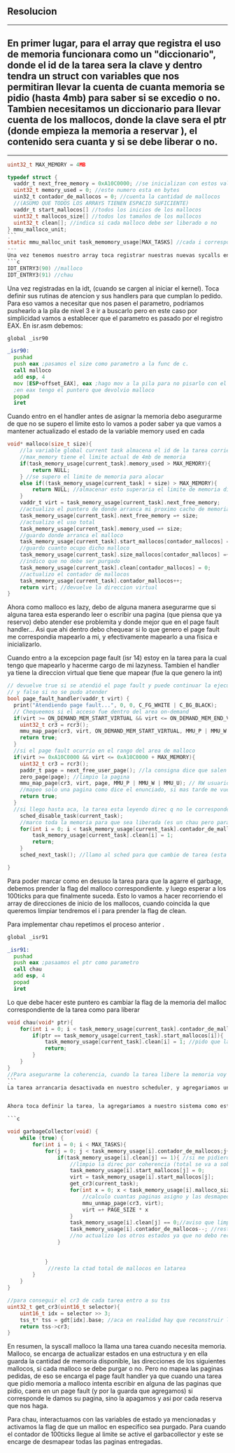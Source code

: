 ## Resolucion 

---
En primer lugar, para el array que registra el uso de memoria funcionara como un "diccionario", donde el id de la tarea sera la clave y dentro tendra un struct con variables que nos permitiran llevar la cuenta de cuanta memoria se pidio (hasta 4mb) para saber si se excedio o no. Tambien necesitamos un diccionario para llevar cuenta de los mallocos, donde la clave sera el ptr (donde empieza la memoria  a reservar ), el contenido sera cuanta y si se debe liberar o no.
---
---
```c
uint32_t MAX_MEMORY = 4MB 

typedef struct {
  vaddr_t next_free_memory = 0xA10C0000; //se inicializan con estos valores
  uint32_t memory_used = 0; //este numero esta en bytes
  uin32_t contador_de_mallocos = 0; //cuenta la cantidad de mallocos
  //(ASUMO QUE TODOS LOS ARRAYS TIENEN ESPACIO SUFICIENTE)
  vaddr_t start_mallocos[] //todos los inicios de los mallocos 
  uint32_t mallocos_size[] //todos los tamaños de los mallocos
  uint32_t clean[]; //indica si cada malloco debe ser liberado o no
} mmu_malloco_unit;
̣```
static mmu_malloc_unit task_memomory_usage[MAX_TASKS] //cada i corresponde con una tarea. de manera 1 a 1 con las del array sched tasks del scheduler
---
Una vez tenemos nuestro array toca registrar nuestras nuevas sycalls en la idt, asi que hay que modificar idt.c y en idt_init() registrarlas con numeros no reservados por intel, ni tampoco que interfieran con el taller. 
```c
IDT_ENTRY3(90) //malloco
IDT_ENTRY3(91) //chau
```
Una vez registradas en la idt, (cuando se cargen al iniciar el kernel). Toca definir sus rutinas de atencion y sus handlers para que cumplan lo pedido. Para eso vamos a necesitar que nos pasen el parametro, podriamos pushearlo a la pila de nivel 3 e ir a buscarlo pero en este caso por simplicidad vamos a establecer que el parametro es pasado por el registro EAX.
En isr.asm debemos:

```asm
global _isr90

_isr90:
  pushad
  push eax ;pasamos el size como parametro a la func de c.
  call malloco
  add esp, 4 
  mov [ESP+offset_EAX], eax ;hago mov a la pila para no pisarlo con el popad
  ;en eax tengo el puntero que devolvio malloco
  popad
  iret
```
Cuando entro en el handler antes de asignar la memoria debo asegurarme de que no se supero el limite esto lo vamos a poder saber ya que vamos a mantener actualizado el estado de la variable memory used en cada 

```c
void* malloco(size_t size){
    //la variable global current task almacena el id de la tarea corriendo
    //max_memory tiene el limite actual de 4mb de memoria
    if(task_memory_usage[current_task].memory_used > MAX_MEMORY){
        return NULL; 
    } //se supero el limite de memoria para alocar
    else if((task_memory_usage[current_task] + size) > MAX_MEMORY){
        return NULL; //almacenar esto superaria el limite de memoria disponible
    }
    vaddr_t virt = task_memory_usage[current_task].next_free_memory;
    //actualizo el puntero de donde arranca mi proximo cacho de memoria virt
    task_memory_usage[current_task].next_free_memory =+ size; 
    //actualizo el uso total
    task_memory_usage[current_task].memory_used =+ size; 
    //guardo donde arranca el malloco 
    task_memory_usage[current_task].start_mallocos[contador_mallocos] = virt;
    //guardo cuanto ocupo dicho malloco
    task_memory_usage[current_task].size_mallocos[contador_mallocos] =+ size;
    //indico que no debe ser purgado
    task_memory_usage[current_task].clean[contador_mallocos] = 0;
    //actualizo el contador de mallocos
    task_memory_usage[current_task].contador_mallocos++;
    return virt; //devuelve la direccion virtual
}
```
Ahora como malloco es lazy, debo de alguna manera asegurarme que si alguna tarea esta esperando leer o escribir una pagina (que piensa que ya reservo) debo atender ese problemita y donde mejor que en el page fault handler...
Asi que ahi dentro debo chequear si lo que genero el page fault me correspondia mapearlo a mi, y efectivamente mapearlo a una fisica e inicializarlo.

Cuando entro a la excepcion page fault (isr 14) estoy en la tarea para la cual tengo que mapearlo y hacerme cargo de mi lazyness. Tambien el handler ya tiene la direccion virtual que tiene que mapear (fue la que genero la int)

```c
// devuelve true si se atendió el page fault y puede continuar la ejecució
// y false si no se pudo atender
bool page_fault_handler(vaddr_t virt) {
  print("Atendiendo page fault...", 0, 0, C_FG_WHITE | C_BG_BLACK);
  // Chequeemos si el acceso fue dentro del area on-demand
  if(virt >= ON_DEMAND_MEM_START_VIRTUAL && virt <= ON_DEMAND_MEM_END_VIRTUAL){ // En caso de que si, mapear la pagina
    uint32_t cr3 = rcr3();
    mmu_map_page(cr3, virt, ON_DEMAND_MEM_START_VIRTUAL, MMU_P | MMU_W | MMU_U); // RW usuario
    return true;
  }
  //si el page fault ocurrio en el rango del area de malloco
  if(virt >= 0xA10C0000 && virt <= 0xA10C0000 + MAX_MEMORY){
    uint32_t cr3 = rcr3();
    paddr_t page = next_free_user_page(); //la consigna dice que salen de aca
    zero_page(page); //limpio la pagina
    mmu_map_page(cr3, virt, page, MMU_P | MMU_W | MMU_U); // RW usuario
    //mapeo solo una pagina como dice el enunciado, si mas tarde me vuelven a llamar mapeo la otra y asi
    return true;
  }
  //si llego hasta aca, la tarea esta leyendo direc q no le corresponde. La apago
    sched_disable_task(current_task);
    //marco toda la memoria para que sea liberada (es un chau pero para todo)
    for(int i = 0; i < task_memory_usage[current_task].contador_de_mallocos;i++){
        task_memory_usage[current_task].clean[i] = 1; 
        return;
    }
    sched_next_task(); //llamo al sched para que cambie de tarea (esta ya no es mas candidata)

}
```
Para poder marcar como en desuso la tarea para que la agarre el garbage, debemos prender la flag del malloco correspondiente. y luego esperar a los 100ticks para que finalmente suceda.
Esto lo vamos a hacer recorriendo el array de direcciones de inicio de los mallocos, cuando coincida la que queremos limpiar tendremos el i para prender la flag de clean.

Para implementar chau repetimos el proceso anterior .

```asm
global _isr91

_isr91:
  pushad
  push eax ;pasaamos el ptr como parametro
  call chau
  add esp, 4
  popad
  iret
```
Lo que debe hacer este puntero es cambiar la flag de la memoria del malloc correspondiente de la tarea como para liberar

```c
void chau(void* ptr){
    for(int i = 0; i < task_memory_usage[current_task].contador_de_mallocos;i++){
        if(ptr == task_memory_usage[current_task].start_mallocos[i]){
            task_memory_usage[current_task].clean[i] = 1; //pido que la limpien
            return;
        }
    }
}
//Para asegurarme la coherencia, cuando la tarea libere la memoria voy a sacar la direccion por 0
̣```
La tarea arrancaria desactivada en nuestro scheduler, y agregariamos un contador de ticks global para que cuando llegue a 100 interrupciones de clock hacemos un call al garbage collector y reiniciamos el contador otra vez a 0.


Ahora toca definir la tarea, la agregariamos a nuestro sistema como estan las de pong, snake, etc. y escribimos su codigo que va a iterar por todos los clean de todas las tareas, chequeando cuales tienen la flag prendida y desmapeando 

```c

void garbageCollector(void) {
	while (true) {
		for(int i = 0; i < MAX_TASKS){
            for(j = 0; j < task_memory_usage[i].contador_de_mallocos;j++){
                if(task_memory_usage[i].clean[j] == 1){ //si me pidieron que lo limpie
                    //limpio la direc por coherencia (total se va a sobreescribir)
                    task_memory_usage[i].start_mallocos[j] = 0; 
                    virt = task_memory_usage[i].start_mallocos[j];
                    get_cr3(current_task);
                    for(int x = 0; x < task_memory_usage[i].malloco_size[j]/PAGE_SIZE;x++){
                        //calculo cuantas paginas asigno y las desmapeo
                        mmu_unmap_page(cr3, virt);
                        virt =+ PAGE_SIZE * x
                    }
                    task_memory_usage[i].clean[j] == 0;//aviso que limpie
                    task_memory_usage[i].contador_de_mallocos--; //resto la ctad de mallocos
                    //no actualizo los otros estados ya que no debo reciclar la memoria
                }
               
                
            }
             //resto la ctad total de mallocos en latarea 
        }
	}
}

//para conseguir el cr3 de cada tarea entro a su tss
uint32_t get_cr3(uint16_t selector){
    uint16_t idx = selector >> 3;
    tss_t* tss = gdt[idx].base; //aca en realidad hay que reconstruir la direccion usando ors y las distintas partes de la base pero asumo que asi se entiende
    return tss->cr3;
}
```

En resumen, la syscall malloco la llama una tarea cuando necesita memoria. Malloco, se encarga de actualizar estados en una estructura y en ella guarda la cantidad de memoria disponible, las direcciones de los siguientes mallocos, si cada malloco se debe purgar o no. Pero no mapea las paginas pedidas, de eso se encarga el page fault handler ya que cuando una tarea que pidio memoria a malloco intenta escribir en alguna de las paginas que pidio, caera en un page fault (y por la guarda que agregamos) si corresponde le damos su pagina, sino la apagamos y asi por cada reserva que nos haga. 

Para chau, interactuamos con las variables de estado ya mencionadas y activamos la flag de que un malloc en especifico sea purgado. Para cuando el contador de 100ticks llegue al limite se active el garbacollector y este se encarge de desmapear todas las paginas entregadas.
